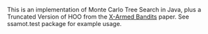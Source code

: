 This is an implementation of Monte Carlo Tree Search in Java, plus a Truncated Version of HOO from the [X-Armed Bandits](jmlr.csail.mit.edu/papers/volume12/bubeck11a/bubeck11a.pdf) paper. See ssamot.test package for example usage. 
